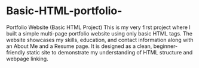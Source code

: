 # Basic-HTML-portfolio-
Portfolio Website (Basic HTML Project)
This is my very first project where I built a simple multi-page portfolio website using only basic HTML tags.
The website showcases my skills, education, and contact information along with an About Me and a Resume page.
It is designed as a clean, beginner-friendly static site to demonstrate my understanding of HTML structure and webpage linking.


